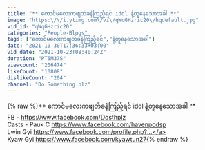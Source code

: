```yaml
---
title: "** ကောင်မလေးကဖျတ်ခနဲကြည့်ရင် idol နဲ့တူနေသောအခါ **"
image: "https:\/\/i.ytimg.com\/vi\/qWqGHzric20\/hqdefault.jpg"
vid_id: "qWqGHzric20"
categories: "People-Blogs"
tags: ["ကောင်မလေးကဖျတ်ခနဲကြည့်ရင်","နဲ့တူနေသောအခါ"]
date: "2021-10-30T17:36:33+03:00"
vid_date: "2021-10-23T08:40:24Z"
duration: "PT5M37S"
viewcount: "206474"
likeCount: "10808"
dislikeCount: "204"
channel: "Do Something plz"
---
```

{% raw %}** ကောင်မလေးကဖျတ်ခနဲကြည့်ရင် idol နဲ့တူနေသောအခါ **<br />FB - <a rel="nofollow" target="blank" href="https://www.facebook.com/Dosthplz">https://www.facebook.com/Dosthplz</a><br />Casts - Pauk C <a rel="nofollow" target="blank" href="https://www.facebook.com/havenpcdsp">https://www.facebook.com/havenpcdsp</a><br />            Lwin Gyi <a rel="nofollow" target="blank" href="https://www.facebook.com/profile.php?...">https://www.facebook.com/profile.php?...</a><br />            Kyaw Gyi <a rel="nofollow" target="blank" href="https://www.facebook.com/kyawtun27">https://www.facebook.com/kyawtun27</a>{% endraw %}
